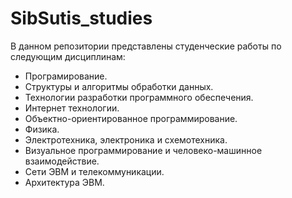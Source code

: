 # SibSutis_studies
В данном репозитории представлены студенческие работы по следующим дисциплинам:  
* Програмирование.
* Структуры и алгоритмы обработки данных.
* Технологии разработки программного обеспечения.
* Интернет технологии.
* Объектно-ориентированное программирование.
* Физика.
* Электротехника, электроника и схемотехника.
* Визуальное программирование и человеко-машинное взаимодействие.
* Сети ЭВМ и телекоммуникации.
* Архитектура ЭВМ.
